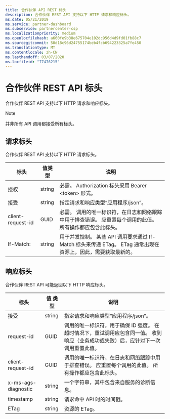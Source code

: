 ```yaml
---
title: 合作伙伴 API REST 标头
description: 合作伙伴 REST API 支持以下 HTTP 请求和响应标头。
ms.date: 05/21/2019
ms.service: partner-dashboard
ms.subservice: partnercenter-csp
ms.localizationpriority: medium
ms.openlocfilehash: a660fe9b38e675704e102dc956d4d9fd01fb88c7
ms.sourcegitcommit: 50d18c96d24755174beb4fcb694223325a7fe450
ms.translationtype: MT
ms.contentlocale: zh-CN
ms.lasthandoff: 03/07/2020
ms.locfileid: "77476215"
---
```

# <a name="partner-rest-api-headers"></a>合作伙伴 REST API 标头

合作伙伴 REST API 支持以下 HTTP 请求和响应标头。

> [!NOTE]
> 并非所有 API 调用都接受所有标头。

## <a name="request-headers"></a>请求标头

合作伙伴 REST API 支持以下 HTTP 请求标头。

| 标头                       | 值类型 | 说明                                                                            |
|------------------------------|------------|----------------------------------------------------------------------------------------|
| 授权           | string     | 必需。 Authorization 标头采用 Bearer &lt;token&gt; 形式。                    |
| 接受                  | string     | 指定请求和响应类型“应用程序/json”。                           |
| client-request-id         | GUID       | 必需。 调用的唯一标识符，在日志和网络跟踪中用于排查错误。 应重置每个调用的此值。 所有操作都应包含此标头。 |
| If-Match:                    | string     | 用于并发控制。 某些 API 调用要求通过 If-Match 标头来传递 ETag。 ETag 通常出现在资源上，因此，需要获取最新的。 |

## <a name="response-headers"></a>响应标头

合作伙伴 REST API 可能返回以下 HTTP 响应标头。

| 标头                    | 值    类型 | 说明                                                                                                               |
|-------------------|------------|--------------------------------------------------------------------------------------------------|
| 接受                | string     | 指定请求和响应类型“应用程序/json”。                                     |
| request-id        | GUID       | 调用的唯一标识符，用于确保 ID 强度。 在超时情况下，重试调用应包含同一值。 收到响应（业务成功或失败）后，应针对下一次调用重置此值。 |
| client-request-id| GUID| 调用的唯一标识符，在日志和网络跟踪中用于排查错误。 应重置每个调用的此值。 所有操作都应包含此标头。                                                |
| x-ms-ags-diagnostic   | string | 一个字符串，其中包含来自服务的诊断信息。
| timestamp|string | 请求命中 API 时的时间戳。
|ETag |string | 资源的 ETag。
